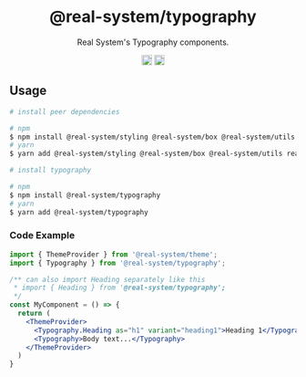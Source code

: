 <h1 align="center">@real-system/typography</h1>
<p align="center">Real System's Typography components.</p>
<p align="center">
<a href="https://www.npmjs.com/package/@real-system/typography"><img src="https://badgen.net/npm/v/@real-system/typography?label=&icon=npm&color=blue" alt="npm version" height="18"/></a>
<a href="https://www.npmjs.com/package/@real-system/typography"><img src="https://badgen.net/bundlephobia/min/@real-system/typography" alt="minified size" height="18"/></a>
</p>

## Usage

```bash
# install peer dependencies

# npm
$ npm install @real-system/styling @real-system/box @real-system/utils react react-dom
# yarn
$ yarn add @real-system/styling @real-system/box @real-system/utils react react-dom

# install typography

# npm
$ npm install @real-system/typography
# yarn
$ yarn add @real-system/typography
```

### Code Example

```jsx
import { ThemeProvider } from '@real-system/theme';
import { Typography } from '@real-system/typography';

/** can also import Heading separately like this
 * import { Heading } from '@real-system/typography';
 */
const MyComponent = () => {
  return (
    <ThemeProvider>
      <Typography.Heading as="h1" variant="heading1">Heading 1</Typography>
      <Typography>Body text...</Typography>
    </ThemeProvider>
  )
}

```
